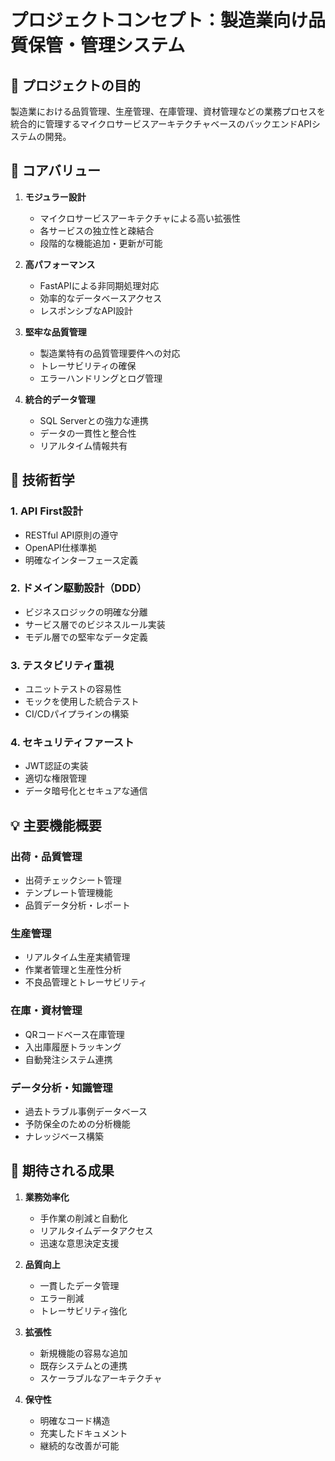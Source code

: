 # プロジェクトコンセプト：製造業向け品質保管・管理システム

## 🎯 プロジェクトの目的

製造業における品質管理、生産管理、在庫管理、資材管理などの業務プロセスを統合的に管理するマイクロサービスアーキテクチャベースのバックエンドAPIシステムの開発。

## 🌟 コアバリュー

1. **モジュラー設計**
   - マイクロサービスアーキテクチャによる高い拡張性
   - 各サービスの独立性と疎結合
   - 段階的な機能追加・更新が可能

2. **高パフォーマンス**
   - FastAPIによる非同期処理対応
   - 効率的なデータベースアクセス
   - レスポンシブなAPI設計

3. **堅牢な品質管理**
   - 製造業特有の品質管理要件への対応
   - トレーサビリティの確保
   - エラーハンドリングとログ管理

4. **統合的データ管理**
   - SQL Serverとの強力な連携
   - データの一貫性と整合性
   - リアルタイム情報共有

## 🎨 技術哲学

### 1. API First設計
- RESTful API原則の遵守
- OpenAPI仕様準拠
- 明確なインターフェース定義

### 2. ドメイン駆動設計（DDD）
- ビジネスロジックの明確な分離
- サービス層でのビジネスルール実装
- モデル層での堅牢なデータ定義

### 3. テスタビリティ重視
- ユニットテストの容易性
- モックを使用した統合テスト
- CI/CDパイプラインの構築

### 4. セキュリティファースト
- JWT認証の実装
- 適切な権限管理
- データ暗号化とセキュアな通信

## 💡 主要機能概要

### 出荷・品質管理
- 出荷チェックシート管理
- テンプレート管理機能
- 品質データ分析・レポート

### 生産管理
- リアルタイム生産実績管理
- 作業者管理と生産性分析
- 不良品管理とトレーサビリティ

### 在庫・資材管理
- QRコードベース在庫管理
- 入出庫履歴トラッキング
- 自動発注システム連携

### データ分析・知識管理
- 過去トラブル事例データベース
- 予防保全のための分析機能
- ナレッジベース構築

## 🚀 期待される成果

1. **業務効率化**
   - 手作業の削減と自動化
   - リアルタイムデータアクセス
   - 迅速な意思決定支援

2. **品質向上**
   - 一貫したデータ管理
   - エラー削減
   - トレーサビリティ強化

3. **拡張性**
   - 新規機能の容易な追加
   - 既存システムとの連携
   - スケーラブルなアーキテクチャ

4. **保守性**
   - 明確なコード構造
   - 充実したドキュメント
   - 継続的な改善が可能